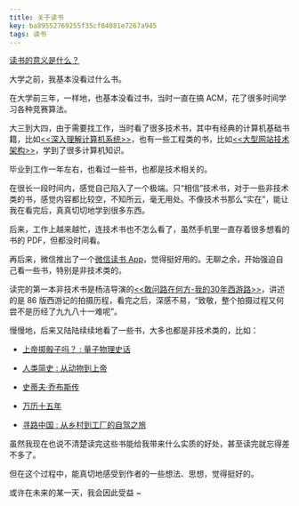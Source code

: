 ```yaml
---
title: 关于读书
key: ba89552769255f35cf84081e7267a945
tags: 读书
---
```


[读书的意义是什么？](https://www.zhihu.com/question/25564898)

<!--more-->

大学之前，我基本没看过什么书。

在大学前三年，一样地，也基本没看过书，当时一直在搞 ACM，花了很多时间学习各种竞赛算法。

大三到大四，由于需要找工作，当时看了很多技术书，其中有经典的计算机基础书籍，比如[<<深入理解计算机系统>>](https://book.douban.com/subject/5333562/)，也有一些工程类的书，比如[<<大型网站技术架构>>](https://book.douban.com/subject/25723064/)，学到了很多计算机知识。

毕业到工作一年左右，也看过一些书，也都是技术相关的。

在很长一段时间内，感觉自己陷入了一个极端。只“相信”技术书，对于一些非技术类的书，感觉内容都比较空，不知所云，毫无用处。不像技术书那么“实在”，能让我在看完后，真真切切地学到很多东西。

后来，工作上越来越忙，连技术书也不怎么看了，虽然手机里一直存着很多想看的书的 PDF，但都没时间看。

再后来，微信推出了一个[微信读书 App](https://weread.qq.com/)，觉得挺好用的。无聊之余，开始强迫自己看一些书，特别是非技术类的。

读完的第一本非技术书是杨洁导演的[<<敢问路在何方-我的30年西游路>>](https://book.douban.com/subject/20424572/)，讲述的是 86 版西游记的拍摄历程，看完之后，深感不易，“致敬，整个拍摄过程又何尝不是历经了九九八十一难呢”。

慢慢地，后来又陆陆续续地看了一些书，大多也都是非技术类的，比如：

- [上帝掷骰子吗？ : 量子物理史话](https://book.douban.com/subject/33477229/)

- [人类简史 : 从动物到上帝](https://book.douban.com/subject/25985021/)

- [史蒂夫·乔布斯传](https://book.douban.com/subject/6798611/)

- [万历十五年](https://book.douban.com/subject/1041482/)

- [寻路中国 : 从乡村到工厂的自驾之旅](https://book.douban.com/subject/5414391/)

虽然我现在也说不清楚读完这些书能给我带来什么实质的好处，甚至读完就忘得差不多了。

但在这个过程中，能真切地感受到作者的一些想法、思想，觉得挺好的。

或许在未来的某一天，我会因此受益 ~